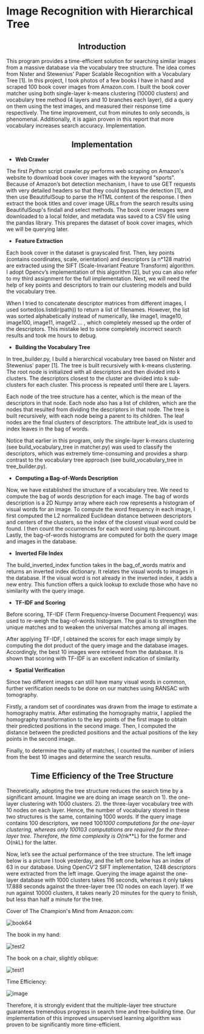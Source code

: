 # Image Recognition with Hierarchical Tree

<h2 align="center"><b>Introduction</b></h2>

This program provides a time-efficient solution for searching similar images from a massive
database via the vocabulary tree structure. The idea comes from Nister and Stewenius’
Paper Scalable Recognition with a Vocabulary Tree [1]. In this project, I took photos of a few books I have in hand and scraped 100 book cover images from Amazon.com. I built the book
cover matcher using both single-layer k-means clustering (10000 clusters) and vocabulary
tree method (4 layers and 10 branches each layer), did a query on them using the test
images, and measured their response time respectively. The time improvement, cut from
minutes to only seconds, is phenomenal. Additionally, it is again proven in this report that
more vocabulary increases search accuracy.
Implementation.

<h2 align="center"><b>Implementation</b></h2>

- **Web Crawler**

The first Python script crawler.py performs web scraping on Amazon's website to download
book cover images with the keyword "sports". Because of Amazon’s bot detection
mechanism, I have to use GET requests with very detailed headers so that they could
bypass the detection [1], and then use BeautifulSoup to parse the HTML content of the
response. I then extract the book titles and cover image URLs from the search results using
BeautifulSoup's findall and select methods. The book cover images were downloaded to a
local folder, and metadata was saved to a CSV file using the pandas library. This prepares the
dataset of book cover images, which we will be querying later.


- **Feature Extraction**
  
Each book cover in the dataset is grayscaled first. Then, key points (contains coordinates,
scale, orientation) and descriptors (a n*128 matrix) are extracted using the SIFT
(Scale-Invariant Feature Transform) algorithm. I adopt Opencv’s implementation of this
algorithm [2], but you can also refer to my third assignment for the full implementation. Next,
we will need the help of key points and descriptors to train our clustering models and build
the vocabulary tree.

When I tried to concatenate descriptor matrices from different images, I used
sorted(os.listdir(path)) to return a list of filenames. However, the list was sorted
alphabetically instead of numerically, like image1, image10, image100, image11, image12 …
, which completely messed up the order of the descriptors. This mistake led to some
completely incorrect search results and took me hours to debug.


- **Building the Vocabulary Tree**
  
In tree_builder.py, I build a hierarchical vocabulary tree based on Nister and Stewenius'
paper [1]. The tree is built recursively with k-means clustering. The root node is initialized
with all descriptors and then divided into k clusters. The descriptors closest
to the cluster are divided into k sub-clusters for each cluster. This process is repeated until there are L
layers.

Each node of the tree structure has a center, which is the mean of the descriptors
in that node. Each node also has a list of children, which are the nodes that resulted from
dividing the descriptors in that node. The tree is built recursively, with each node being a
parent to its children. The leaf nodes are the final clusters of descriptors. The attribute
leaf_idx is used to index leaves in the bag of words.

Notice that earlier in this program, only the single-layer k-means clustering (see
build_vocabulary_tree in matcher.py) was used to classify the descriptors, which was
extremely time-consuming and provides a sharp contrast to the vocabulary tree approach
(see build_vocabulary_tree in tree_builder.py).

- **Computing a Bag-of-Words Description**
  
Now, we have established the structure of a vocabulary tree. We need to compute the bag of
words description for each image. The bag of words description is a 2D Numpy array where
each row represents a histogram of visual words for an image. To compute the word
frequency in each image, I first computed the L2 normalized Euclidean distance between
descriptors and centers of the clusters, so the index of the closest visual word could be
found. I then count the occurrences for each word using np.bincount. Lastly, the
bag-of-words histograms are computed for both the query image and images in the
database.

- **Inverted File Index**
  
The build_inverted_index function takes in the bag_of_words matrix and returns an inverted
index dictionary. It relates the visual words to images in the database. If the visual word is
not already in the inverted index, it adds a new entry. This function offers a quick lookup to
exclude those who have no similarity with the query image.

- **TF-IDF and Scoring**
  
Before scoring, TF-IDF (Term Frequency-Inverse Document Frequency) was used to
re-weigh the bag-of-words histogram. The goal is to strengthen the unique matches and to
weaken the universal matches among all images.

After applying TF-IDF, I obtained the scores for each image simply by computing the dot
product of the query image and the database images. Accordingly, the best 10 images were
retrieved from the database. It is shown that scoring with TF-IDF is an excellent indication of
similarity.

- **Spatial Verification**
  
Since two different images can still have many visual words in common, further verification
needs to be done on our matches using RANSAC with tomography.

Firstly, a random set of coordinates was drawn from the image to estimate a homography
matrix. After estimating the homography matrix, I applied the homography transformation to
the key points of the first image to obtain their predicted positions in the second image. Then,
I computed the distance between the predicted positions and the actual positions of the
key points in the second image.

Finally, to determine the quality of matches, I counted the number of inliers from the best 10
images and determine the search results.

<h2 align="center"><b>Time Efficiency of the Tree Structure</b></h2>

Theoretically, adopting the tree structure reduces the search time by a significant amount.
Imagine we are doing an image search on 1). the one-layer clustering with 1000 clusters. 2).
the three-layer vocabulary tree with 10 nodes on each layer. Hence, the number of
vocabulary stored in these two structures is the same, containing 1000 words. If the query image
contains 100 descriptors, we need 100*1000 computations for the one-layer clustering,
whereas only 100*10*3 computations are required for the three-layer tree. Therefore, the time
complexity is O(n*k**L) for the former and O(n*k*L) for the latter.

Now, let’s see the actual performance of the tree structure. The left image below is
a picture I took yesterday, and the left one below has an index of 63 in our database.
Using OpenCV’2 SIFT implementation, 1248 descriptors were extracted from the left image.
Querying the image against the one-layer database with 1000 clusters takes 116 seconds,
whereas it only takes 17.888 seconds against the three-layer tree (10 nodes on each layer).
If we run against 10000 clusters, it takes nearly 20 minutes for the query to finish,
but less than half a minute for the tree.

Cover of The Champion's Mind from Amazon.com:

![book64](https://github.com/liuya106/Image-Recognition-with-Hierarchical-Tree/assets/60202222/78b94e99-3f21-4d9a-af80-0b2e2939e22a)

The book in my hand:

![test2](https://github.com/liuya106/Image-Recognition-with-Hierarchical-Tree/assets/60202222/99abcbf0-5d1f-41c1-9e8f-e8460894abce)

The book on a chair, slightly oblique:

![test1](https://github.com/liuya106/Image-Recognition-with-Hierarchical-Tree/assets/60202222/382f55c6-6750-49ca-bfe1-a3c5fbf3fd07)

Time Efficiency: 

![image](https://github.com/liuya106/Image-Recognition-with-Hierarchical-Tree/assets/60202222/ff469edd-2ace-4e30-ae80-a4a6e4be2f82)

Therefore, it is strongly evident that the multiple-layer tree structure guarantees tremendous progress in search time and tree-building time. Our implementation of this improved unsupervised learning algorithm was proven to be significantly more time-efficient.




 
